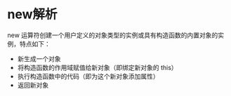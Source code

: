 # new解析
new 运算符创建一个用户定义的对象类型的实例或具有构造函数的内置对象的实例，特点如下：


- 新生成一个对象
- 将构造函数的作用域赋值给新对象（即绑定新对象的 this）
- 执行构造函数中的代码（即为这个新对象添加属性）
- 返回新对象